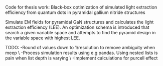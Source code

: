
Code for thesis work: 
Black-box optimization of simulated light extraction efficiency from quantum dots in pyramidal gallium nitride structures

Simulate EM fields for pyramidal GaN structures and calculates the light extraction efficiency (LEE). An optimization schema is introduced that
search a given variable space and attempts to find the pyramid design in the variable space with highest LEE.


TODO: 
-Round of values down to 1/resolution to remove ambiguity when meep \\
-Process simulation results using e.g pandas. Using nested lists is pain when list depth is varying \\
-Implement calculations for purcell effect

